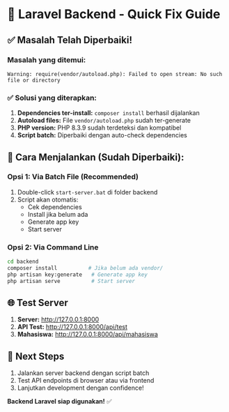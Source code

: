 # 🔧 Laravel Backend - Quick Fix Guide

## ✅ Masalah Telah Diperbaiki!

### Masalah yang ditemui:
```
Warning: require(vendor/autoload.php): Failed to open stream: No such file or directory
```

### ✅ Solusi yang diterapkan:
1. **Dependencies ter-install:** `composer install` berhasil dijalankan
2. **Autoload files:** File `vendor/autoload.php` sudah ter-generate
3. **PHP version:** PHP 8.3.9 sudah terdeteksi dan kompatibel
4. **Script batch:** Diperbaiki dengan auto-check dependencies

## 🚀 Cara Menjalankan (Sudah Diperbaiki):

### Opsi 1: Via Batch File (Recommended)
1. Double-click `start-server.bat` di folder backend
2. Script akan otomatis:
   - Cek dependencies
   - Install jika belum ada
   - Generate app key
   - Start server

### Opsi 2: Via Command Line
```bash
cd backend
composer install          # Jika belum ada vendor/
php artisan key:generate   # Generate app key
php artisan serve          # Start server
```

## 🌐 Test Server
1. **Server:** http://127.0.0.1:8000
2. **API Test:** http://127.0.0.1:8000/api/test
3. **Mahasiswa:** http://127.0.0.1:8000/api/mahasiswa

## 📝 Next Steps
1. Jalankan server backend dengan script batch
2. Test API endpoints di browser atau via frontend
3. Lanjutkan development dengan confidence! 

**Backend Laravel siap digunakan!** ✅
